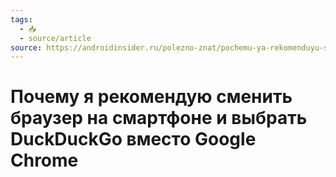 ```yaml
---
tags:
  - 📥
  - source/article
source: https://androidinsider.ru/polezno-znat/pochemu-ya-rekomenduyu-smenit-brauzer-na-smartfone-i-vybrat-duckduckgo-vmesto-google-chrome.html
---
```

# Почему я рекомендую сменить браузер на смартфоне и выбрать DuckDuckGo вместо Google Chrome